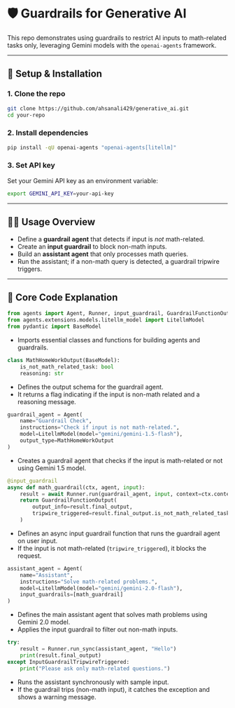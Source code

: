 # 🛡️ Guardrails for Generative AI

This repo demonstrates using guardrails to restrict AI inputs to math-related tasks only, leveraging Gemini models with the `openai-agents` framework.

---

## 🚀 Setup & Installation

### 1. Clone the repo

```bash
git clone https://github.com/ahsanali429/generative_ai.git
cd your-repo
````

### 2. Install dependencies

```bash
pip install -qU openai-agents "openai-agents[litellm]"
```

### 3. Set API key

Set your Gemini API key as an environment variable:

```bash
export GEMINI_API_KEY=your-api-key
```

---

## 🧑‍💻 Usage Overview

* Define a **guardrail agent** that detects if input is *not* math-related.
* Create an **input guardrail** to block non-math inputs.
* Build an **assistant agent** that only processes math queries.
* Run the assistant; if a non-math query is detected, a guardrail tripwire triggers.

---

## 📄 Core Code Explanation

```python
from agents import Agent, Runner, input_guardrail, GuardrailFunctionOutput
from agents.extensions.models.litellm_model import LitellmModel
from pydantic import BaseModel
```

* Imports essential classes and functions for building agents and guardrails.

```python
class MathHomeWorkOutput(BaseModel):
    is_not_math_related_task: bool
    reasoning: str
```

* Defines the output schema for the guardrail agent.
* It returns a flag indicating if the input is non-math related and a reasoning message.

```python
guardrail_agent = Agent(
    name="Guardrail Check",
    instructions="Check if input is not math-related.",
    model=LitellmModel(model="gemini/gemini-1.5-flash"),
    output_type=MathHomeWorkOutput
)
```

* Creates a guardrail agent that checks if the input is math-related or not using Gemini 1.5 model.

```python
@input_guardrail
async def math_guardrail(ctx, agent, input):
    result = await Runner.run(guardrail_agent, input, context=ctx.context)
    return GuardrailFunctionOutput(
        output_info=result.final_output,
        tripwire_triggered=result.final_output.is_not_math_related_task
    )
```

* Defines an async input guardrail function that runs the guardrail agent on user input.
* If the input is not math-related (`tripwire_triggered`), it blocks the request.

```python
assistant_agent = Agent(
    name="Assistant",
    instructions="Solve math-related problems.",
    model=LitellmModel(model="gemini/gemini-2.0-flash"),
    input_guardrails=[math_guardrail]
)
```

* Defines the main assistant agent that solves math problems using Gemini 2.0 model.
* Applies the input guardrail to filter out non-math inputs.

```python
try:
    result = Runner.run_sync(assistant_agent, "Hello")
    print(result.final_output)
except InputGuardrailTripwireTriggered:
    print("Please ask only math-related questions.")
```

* Runs the assistant synchronously with sample input.
* If the guardrail trips (non-math input), it catches the exception and shows a warning message.


